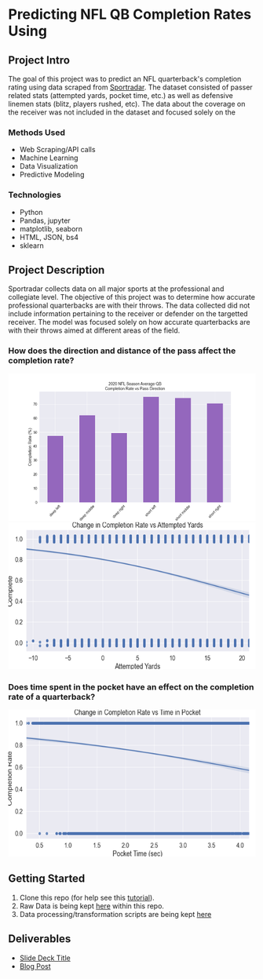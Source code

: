 # Predicting NFL QB Completion Rates Using 


## Project Intro
The goal of this project was to predict an NFL quarterback's completion rating using data scraped from [Sportradar](https://www.sportradar.com). The dataset consisted of passer related stats (attempted yards, pocket time, etc.) as well as defensive linemen stats (blitz, players rushed, etc). The data about the coverage on the receiver was not included in the dataset and focused solely on the 


### Methods Used
* Web Scraping/API calls
* Machine Learning
* Data Visualization
* Predictive Modeling


### Technologies
* Python
* Pandas, jupyter
* matplotlib, seaborn
* HTML, JSON, bs4
* sklearn

## Project Description

Sportradar collects data on all major sports at the professional and collegiate level. The objective of this project was to determine how accurate professional quarterbacks are with their throws. The data collected did not include information pertaining to the receiver or defender on the targetted receiver. The model was focused solely on how accurate quarterbacks are with their throws aimed at different areas of the field.

### How does the direction and distance of the pass affect the completion rate?

<img src='./Images/completion_vs_passdirec.png' width="600" height="300">

<img src='./Images/avg_complete_vs_attyards.png' width="600" height="300">

### Does time spent in the pocket have an effect on the completion rate of a quarterback?

<img src='./Images/complete_vs_pocket_time.png' width="600" height="300">

## Getting Started

1. Clone this repo (for help see this [tutorial](https://help.github.com/articles/cloning-a-repository/)).
2. Raw Data is being kept [here](https://github.com/scottokamura/qb-passes-2020/tree/main/Data)  within this repo.
3. Data processing/transformation scripts are being kept [here](https://github.com/scottokamura/qb-passes-2020/blob/main/qbpasses%20scraping.ipynb)


## Deliverables
* [Slide Deck Title](https://docs.google.com/presentation/d/1-k4pgKk850QuY9kRGO1U6bPPjTfhJBw-k343ic7vRbY/edit?usp=sharing)
* [Blog Post](https://scottokamura.medium.com/finding-the-data-in-data-science-182380cd3cd8)
